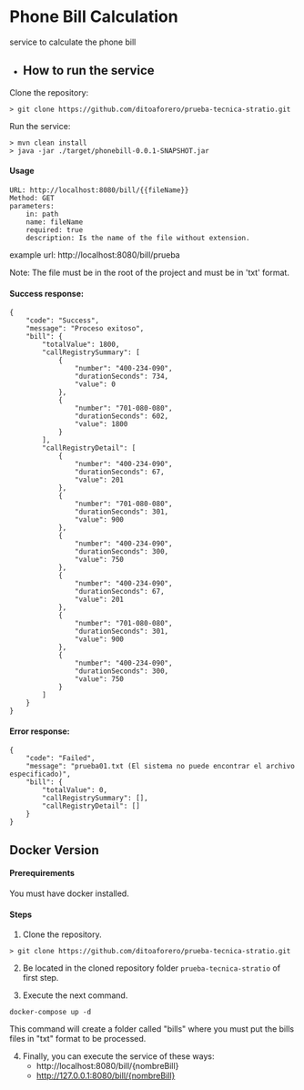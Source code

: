 
# Phone Bill Calculation
service to calculate the phone bill

-  ## How to run the service
Clone the repository:
```
> git clone https://github.com/ditoaforero/prueba-tecnica-stratio.git
```
Run the service:
```
> mvn clean install 
> java -jar ./target/phonebill-0.0.1-SNAPSHOT.jar
```

#### Usage
```
URL: http://localhost:8080/bill/{{fileName}}
Method: GET 
parameters: 
    in: path
    name: fileName
    required: true
    description: Is the name of the file without extension.
```
example url: http://localhost:8080/bill/prueba 

Note: The file must be in the root of the project and must be in 'txt' format.

#### Success response:
```
{
    "code": "Success",
    "message": "Proceso exitoso",
    "bill": {
        "totalValue": 1800,
        "callRegistrySummary": [
            {
                "number": "400-234-090",
                "durationSeconds": 734,
                "value": 0
            },
            {
                "number": "701-080-080",
                "durationSeconds": 602,
                "value": 1800
            }
        ],
        "callRegistryDetail": [
            {
                "number": "400-234-090",
                "durationSeconds": 67,
                "value": 201
            },
            {
                "number": "701-080-080",
                "durationSeconds": 301,
                "value": 900
            },
            {
                "number": "400-234-090",
                "durationSeconds": 300,
                "value": 750
            },
            {
                "number": "400-234-090",
                "durationSeconds": 67,
                "value": 201
            },
            {
                "number": "701-080-080",
                "durationSeconds": 301,
                "value": 900
            },
            {
                "number": "400-234-090",
                "durationSeconds": 300,
                "value": 750
            }
        ]
    }
}
```

#### Error response:
```
{
    "code": "Failed",
    "message": "prueba01.txt (El sistema no puede encontrar el archivo especificado)",
    "bill": {
        "totalValue": 0,
        "callRegistrySummary": [],
        "callRegistryDetail": []
    }
}
```

## Docker Version


#### Prerequirements
You must have docker installed. 

#### Steps
1. Clone the repository.
```
> git clone https://github.com/ditoaforero/prueba-tecnica-stratio.git
```
2. Be located in the cloned repository folder `prueba-tecnica-stratio` of first step.

3. Execute the next command.
```
docker-compose up -d
```
This command will create a folder called "bills" where you must put the bills files in "txt" format to be processed.

4. Finally, you can execute the service of these ways:
   * http://localhost:8080/bill/{nombreBill} 
   * http://127.0.0.1:8080/bill/{nombreBill}






